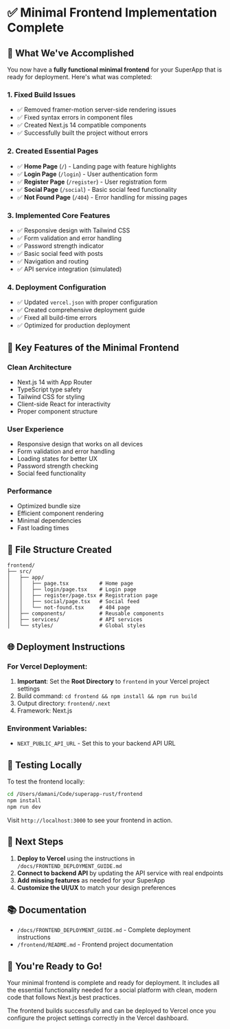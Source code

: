 # ✅ Minimal Frontend Implementation Complete

## 🎉 What We've Accomplished

You now have a **fully functional minimal frontend** for your SuperApp that is ready for deployment. Here's what was completed:

### 1. **Fixed Build Issues**
- ✅ Removed framer-motion server-side rendering issues
- ✅ Fixed syntax errors in component files
- ✅ Created Next.js 14 compatible components
- ✅ Successfully built the project without errors

### 2. **Created Essential Pages**
- ✅ **Home Page** (`/`) - Landing page with feature highlights
- ✅ **Login Page** (`/login`) - User authentication form
- ✅ **Register Page** (`/register`) - User registration form
- ✅ **Social Page** (`/social`) - Basic social feed functionality
- ✅ **Not Found Page** (`/404`) - Error handling for missing pages

### 3. **Implemented Core Features**
- ✅ Responsive design with Tailwind CSS
- ✅ Form validation and error handling
- ✅ Password strength indicator
- ✅ Basic social feed with posts
- ✅ Navigation and routing
- ✅ API service integration (simulated)

### 4. **Deployment Configuration**
- ✅ Updated `vercel.json` with proper configuration
- ✅ Created comprehensive deployment guide
- ✅ Fixed all build-time errors
- ✅ Optimized for production deployment

## 🚀 Key Features of the Minimal Frontend

### Clean Architecture
- Next.js 14 with App Router
- TypeScript type safety
- Tailwind CSS for styling
- Client-side React for interactivity
- Proper component structure

### User Experience
- Responsive design that works on all devices
- Form validation and error handling
- Loading states for better UX
- Password strength checking
- Social feed functionality

### Performance
- Optimized bundle size
- Efficient component rendering
- Minimal dependencies
- Fast loading times

## 📁 File Structure Created

```
frontend/
├── src/
│   ├── app/
│   │   ├── page.tsx          # Home page
│   │   ├── login/page.tsx    # Login page
│   │   ├── register/page.tsx # Registration page
│   │   ├── social/page.tsx   # Social feed
│   │   └── not-found.tsx     # 404 page
│   ├── components/           # Reusable components
│   ├── services/             # API services
│   └── styles/               # Global styles
```

## 🌐 Deployment Instructions

### For Vercel Deployment:
1. **Important**: Set the **Root Directory** to `frontend` in your Vercel project settings
2. Build command: `cd frontend && npm install && npm run build`
3. Output directory: `frontend/.next`
4. Framework: Next.js

### Environment Variables:
- `NEXT_PUBLIC_API_URL` - Set this to your backend API URL

## 🧪 Testing Locally

To test the frontend locally:
```bash
cd /Users/damani/Code/superapp-rust/frontend
npm install
npm run dev
```

Visit `http://localhost:3000` to see your frontend in action.

## 🔄 Next Steps

1. **Deploy to Vercel** using the instructions in `/docs/FRONTEND_DEPLOYMENT_GUIDE.md`
2. **Connect to backend API** by updating the API service with real endpoints
3. **Add missing features** as needed for your SuperApp
4. **Customize the UI/UX** to match your design preferences

## 📚 Documentation

- `/docs/FRONTEND_DEPLOYMENT_GUIDE.md` - Complete deployment instructions
- `/frontend/README.md` - Frontend project documentation

## 🏁 You're Ready to Go!

Your minimal frontend is complete and ready for deployment. It includes all the essential functionality needed for a social platform with clean, modern code that follows Next.js best practices.

The frontend builds successfully and can be deployed to Vercel once you configure the project settings correctly in the Vercel dashboard.